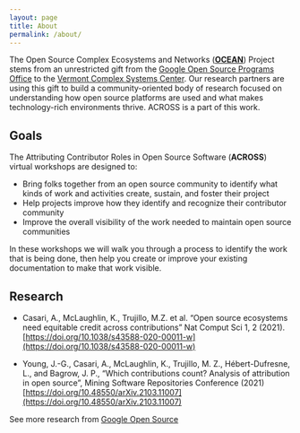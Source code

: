 ```yaml
---
layout: page
title: About
permalink: /about/
---
```


The Open Source Complex Ecosystems and Networks ([**OCEAN**](https://vermontcomplexsystems.org/partner/OCEAN/)) Project stems from an unrestricted gift from the [Google Open Source Programs Office](https://opensource.google/) to the [Vermont Complex Systems Center](https://vermontcomplexsystems.org/). Our research partners are using this gift to build a community-oriented body of research focused on understanding how open source platforms are used and what makes technology-rich environments thrive. ACROSS is a part of this work.

## Goals

The Attributing Contributor Roles in Open Source Software (**ACROSS**) virtual workshops are designed to:

* Bring folks together from an open source community to identify what kinds of work and activities create, sustain, and foster their project
* Help projects improve how they identify and recognize their contributor community
* Improve the overall visibility of the work needed to maintain open source communities

In these workshops we will walk you through a process to identify the work that is being done, then help you create or improve your existing documentation to make that work visible.

## Research

 * Casari, A., McLaughlin, K., Trujillo, M.Z. et al. “Open source ecosystems need equitable credit across contributions” Nat Comput Sci 1, 2 (2021). [https://doi.org/10.1038/s43588-020-00011-w](https://doi.org/10.1038/s43588-020-00011-w)

 * Young, J.-G., Casari, A., McLaughlin, K., Trujillo, M. Z., Hébert-Dufresne, L., and Bagrow, J. P., “Which contributions count? Analysis of attribution in open source”, Mining Software Repositories Conference (2021) [https://doi.org/10.48550/arXiv.2103.11007](https://doi.org/10.48550/arXiv.2103.11007)

See more research from [Google Open Source](https://opensource.google/documentation/publications/overview)